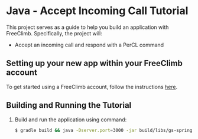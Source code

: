 # Java - Accept Incoming Call Tutorial

This project serves as a guide to help you build an application with FreeClimb. Specifically, the project will:

- Accept an incoming call and respond with a PerCL command

## Setting up your new app within your FreeClimb account

To get started using a FreeClimb account, follow the instructions [here](https://persephony-docs.readme.io/docs/getting-started-with-persephony).

## Building and Running the Tutorial

1. Build and run the application using command:

   ```bash
   $ gradle build && java -Dserver.port=3000 -jar build/libs/gs-spring-boot-0.1.0.jar
   ```
